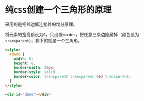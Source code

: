 # 纯`CSS`创建一个三角形的原理

采用的是相邻边框连接处的均分原理。

将元素的宽高都设为`0`，只设置`border`，把任意三条边隐藏掉（颜色设为`transparent`），剩下的就是一个三角形。

```html
<style>
  #demo {
    width: 0;
    height: 0;
    border-width: 20px;
    border-style: solid;
    border-color: transparent transparent red transparent;
  }
</style>

<div id="demo"></div>
```
